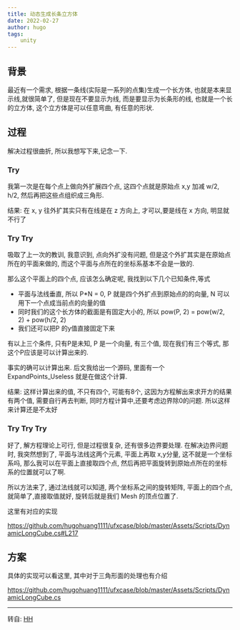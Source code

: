 ```yaml
---
title: 动态生成长条立方体
date: 2022-02-27
author: hugo
tags:
    unity
---
```


## 背景

最近有一个需求, 根据一条线(实际是一系列的点集)生成一个长方体, 也就是本来显示线,就很简单了, 但是现在不要显示为线, 而是要显示为长条形的线, 也就是一个长的立方体, 这个立方体是可以任意弯曲, 有任意的形状.

## 过程

解决过程很曲折, 所以我想写下来,记念一下.

### Try

我第一次是在每个点上做向外扩展四个点, 这四个点就是原始点 x,y 加减 w/2, h/2, 然后再把这些点组织成三角形.

结果:
在 x, y 往外扩其实只有在线是在 z 方向上, 才可以,要是线在 x 方向, 明显就不行了

### Try Try

吸取了上一次的教训, 我意识到, 点向外扩没有问题, 但是这个外扩其实是在原始点所在的平面来做的, 而这个平面与点所在的坐标系基本不会是一致的.

那么这个平面上的四个点, 应该怎么确定呢, 我找到以下几个已知条件,等式

* 平面与法线垂直, 所以 P*N = 0, P 就是四个外扩点到原始点的的向量, N 可以用下一个点成当前点的向量的值
* 同时我们的这个长方体的截面是有固定大小的, 所以 pow(P, 2) = pow(w/2, 2) + pow(h/2, 2)
* 我们还可以把P 的y值直接固定下来

有以上三个条件, 只有P是未知, P 是一个向量, 有三个值, 现在我们有三个等式, 那这个P应该是可以计算出来的.

事实的确可以计算出来. 后文我给出一个源码, 里面有一个 ExpandPoints_Useless 就是在做这个计算.

结果:
这样计算出来的值, 不只有四个, 可能有8个, 这因为方程解出来求开方的结果有两个值, 需要自行再去判断, 同时方程计算中,还要考虑边界除0的问题.
所以这样来计算还是不太好

### Try Try Try

好了, 解方程理论上可行, 但是过程很复杂, 还有很多边界要处理. 在解决边界问题时, 我突然想到了, 平面与法线这两个元素, 平面上再取 x,y分量, 这不就是一个坐标系吗, 那么我可以在平面上直接取四个点, 然后再把平面旋转到原始点所在的坐标系的位置就可以了啊.

所以方法来了, 通过法线就可以知道, 两个坐标系之间的旋转矩阵, 平面上的四个点,就简单了,直接取值就好, 旋转后就是我们 Mesh 的顶点位置了.

这里有对应的实现

https://github.com/hugohuang1111/ufxcase/blob/master/Assets/Scripts/DynamicLongCube.cs#L217

## 方案

具体的实现可以看这里, 其中对于三角形面的处理也有介绍

https://github.com/hugohuang1111/ufxcase/blob/master/Assets/Scripts/DynamicLongCube.cs


---
转自: [HH](http://www.hugohuang.xyz/)

